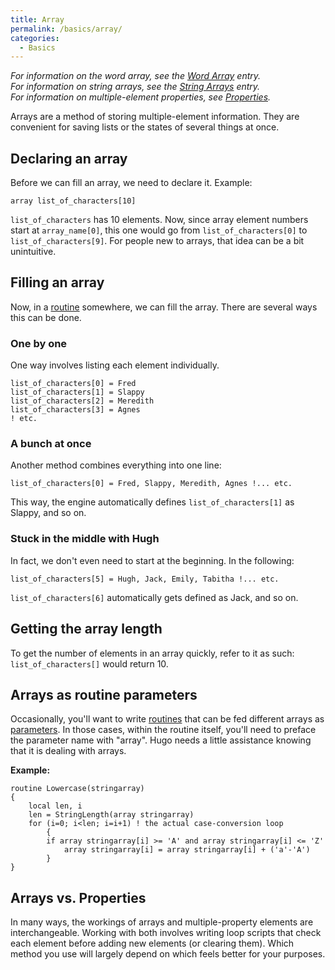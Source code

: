 ```yaml
---
title: Array
permalink: /basics/array/
categories: 
  - Basics
---
```


*For information on the word array, see the [Word Array](basics/word-array/) entry.*  
*For information on string arrays, see the [String Arrays](strings/string-arrays/) entry.*  
*For information on multiple-element properties, see [Properties](properties/).*

Arrays are a method of storing multiple-element information. They are
convenient for saving lists or the states of several things at once.

## Declaring an array

Before we can fill an array, we need to declare it. Example:

    array list_of_characters[10]

`list_of_characters` has 10 elements. Now, since array element numbers
start at `array_name[0]`, this one would go from `list_of_characters[0]`
to `list_of_characters[9]`. For people new to arrays, that idea can be a
bit unintuitive.

## Filling an array

Now, in a [routine](routines/) somewhere, we can fill the
array. There are several ways this can be done.

### One by one

One way involves listing each element individually.

    list_of_characters[0] = Fred
    list_of_characters[1] = Slappy
    list_of_characters[2] = Meredith
    list_of_characters[3] = Agnes
    ! etc.

### A bunch at once

Another method combines everything into one line:

    list_of_characters[0] = Fred, Slappy, Meredith, Agnes !... etc.

This way, the engine automatically defines `list_of_characters[1]` as
Slappy, and so on.

### Stuck in the middle with Hugh

In fact, we don't even need to start at the beginning. In the following:

    list_of_characters[5] = Hugh, Jack, Emily, Tabitha !... etc.

`list_of_characters[6]` automatically gets defined as Jack, and so on.

## Getting the array length

To get the number of elements in an array quickly, refer to it as such:
`list_of_characters[]` would return 10.

## Arrays as routine parameters

Occasionally, you'll want to write [routines](routines/) that
can be fed different arrays as [parameters](definitions/parameter/). In
those cases, within the routine itself, you'll need to preface the
parameter name with "array". Hugo needs a little assistance knowing that
it is dealing with arrays.

**Example:**

    routine Lowercase(stringarray)
    {
        local len, i
        len = StringLength(array stringarray)
        for (i=0; i<len; i=i+1) ! the actual case-conversion loop
            {
            if array stringarray[i] >= 'A' and array stringarray[i] <= 'Z'
                array stringarray[i] = array stringarray[i] + ('a'-'A')
            }
    }

## Arrays vs. Properties

In many ways, the workings of arrays and multiple-property elements are
interchangeable. Working with both involves writing loop scripts that
check each element before adding new elements (or clearing them). Which
method you use will largely depend on which feels better for your
purposes.
